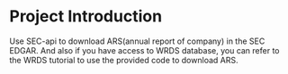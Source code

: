 # Project Introduction
Use SEC-api to download ARS(annual report of company) in the SEC EDGAR. And also if you have access to WRDS database, you can refer to the WRDS tutorial to use the provided code to download ARS.
